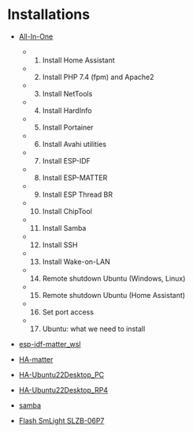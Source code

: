 # Installations

- [All-In-One](All-In-One.md)  
  - 1. Install Home Assistant
  - 2. Install PHP 7.4 (fpm) and Apache2
  - 3. Install NetTools
  - 4. Install HardInfo
  - 5. Install Portainer
  - 6. Install Avahi utilities
  - 7. Install ESP-IDF
  - 8. Install ESP-MATTER
  - 9. Install ESP Thread BR
  - 10. Install ChipTool
  - 11. Install Samba
  - 12. Install SSH
  - 13. Install Wake-on-LAN
  - 14. Remote shutdown Ubuntu (Windows, Linux)
  - 15. Remote shutdown Ubuntu (Home Assistant)
  - 16. Set port access
  - 17. Ubuntu: what we need to install
  

- [esp-idf-matter_wsl](esp-idf-matter_wsl.md)  
  
- [HA-matter](HA-matter.md)  
  
- [HA-Ubuntu22Desktop_PC](HA-Ubuntu22Desktop_PC.md)  
  
- [HA-Ubuntu22Desktop_RP4](HA-Ubuntu22Desktop_RP4.md)  
  
- [samba](samba.md)  
  
- [Flash SmLight SLZB-06P7](smlight_slzb06p7.md)  
  